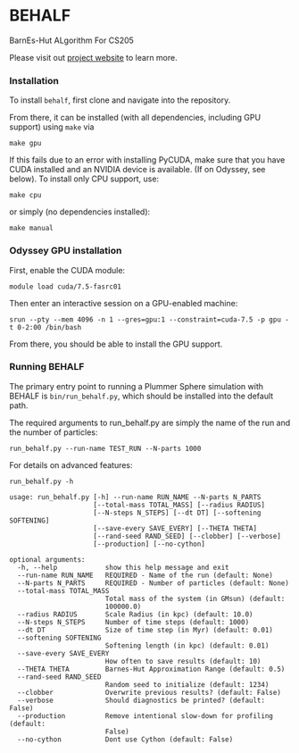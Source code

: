 BEHALF
========

BarnEs-Hut ALgorithm For CS205

Please visit out [project website](https://anaroxanapop.github.io/behalf/) to learn more.

### Installation
To install `behalf`, first clone and navigate into the repository. 

From there, it can be installed (with all dependencies, including GPU support) using `make` via
```
make gpu
```

If this fails due to an error with installing PyCUDA, make sure that you have CUDA installed and an NVIDIA device is available. (If on Odyssey, see below). To install only CPU support, use:
```
make cpu
```
or simply (no dependencies installed):
```
make manual
```

### Odyssey GPU installation
First, enable the CUDA module:
```
module load cuda/7.5-fasrc01
```
Then enter an interactive session on a GPU-enabled machine:
```
srun --pty --mem 4096 -n 1 --gres=gpu:1 --constraint=cuda-7.5 -p gpu -t 0-2:00 /bin/bash
```
From there, you should be able to install the GPU support.

### Running BEHALF
The primary entry point to running a Plummer Sphere simulation with BEHALF is `bin/run_behalf.py`, which should be installed into the default path.

The required arguments to run_behalf.py are simply the name of the run and the number of particles:

`run_behalf.py --run-name TEST_RUN --N-parts 1000`

For details on advanced features:

`run_behalf.py -h`

```
usage: run_behalf.py [-h] --run-name RUN_NAME --N-parts N_PARTS
                     [--total-mass TOTAL_MASS] [--radius RADIUS]
                     [--N-steps N_STEPS] [--dt DT] [--softening SOFTENING]
                     [--save-every SAVE_EVERY] [--THETA THETA]
                     [--rand-seed RAND_SEED] [--clobber] [--verbose]
                     [--production] [--no-cython]

optional arguments:
  -h, --help            show this help message and exit
  --run-name RUN_NAME   REQUIRED - Name of the run (default: None)
  --N-parts N_PARTS     REQUIRED - Number of particles (default: None)
  --total-mass TOTAL_MASS
                        Total mass of the system (in GMsun) (default:
                        100000.0)
  --radius RADIUS       Scale Radius (in kpc) (default: 10.0)
  --N-steps N_STEPS     Number of time steps (default: 1000)
  --dt DT               Size of time step (in Myr) (default: 0.01)
  --softening SOFTENING
                        Softening length (in kpc) (default: 0.01)
  --save-every SAVE_EVERY
                        How often to save results (default: 10)
  --THETA THETA         Barnes-Hut Approximation Range (default: 0.5)
  --rand-seed RAND_SEED
                        Random seed to initialize (default: 1234)
  --clobber             Overwrite previous results? (default: False)
  --verbose             Should diagnostics be printed? (default: False)
  --production          Remove intentional slow-down for profiling (default:
                        False)
  --no-cython           Dont use Cython (default: False)
```
